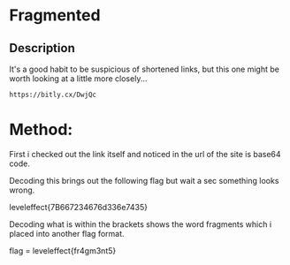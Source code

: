 # Fragmented

## Description

It's a good habit to be suspicious of shortened links, but this one might be worth looking at a little more closely...

`https://bitly.cx/DwjQc`

# Method:

First i checked out the link itself and noticed in the url of the site is base64 code.

Decoding this brings out the following flag but wait a sec something looks wrong.

leveleffect{7B667234676d336e7435}

Decoding what is within the brackets shows the word fragments which i placed into another flag format.

flag = leveleffect{fr4gm3nt5}